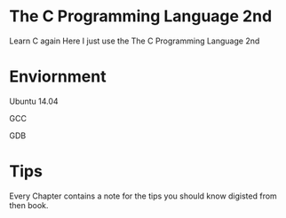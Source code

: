 # The C Programming Language 2nd
Learn C again
Here I just use the The C Programming Language 2nd
# Enviornment
Ubuntu 14.04 

GCC 

GDB 
# Tips
Every Chapter contains a note for the tips you should know digisted from then book.
